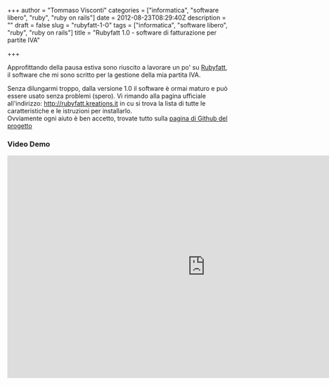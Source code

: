 +++
author = "Tommaso Visconti"
categories = ["informatica", "software libero", "ruby", "ruby on rails"]
date = 2012-08-23T08:29:40Z
description = ""
draft = false
slug = "rubyfatt-1-0"
tags = ["informatica", "software libero", "ruby", "ruby on rails"]
title = "Rubyfatt 1.0 - software di fatturazione per partite IVA"

+++



<p>Approfittando della pausa estiva sono riuscito a lavorare un po' su <a href="http://rubyfatt.kreations.it" target="_blank">Rubyfatt</a>, il software che mi sono scritto per la gestione della mia partita IVA.</p>

<p>Senza dilungarmi troppo, dalla versione 1.0 il software è ormai maturo e può essere usato senza problemi (spero). Vi rimando alla  pagina ufficiale all'indirizzo: <a href="http://rubyfatt.kreations.it" target="_blank">http://rubyfatt.kreations.it</a> in cu si trova la lista di tutte le caratteristiche e le istruzioni per installarlo.<br />Ovviamente ogni aiuto è ben accetto, trovate tutto sulla <a href="https://github.com/tommyblue/Rubyfatt" target="_blank">pagina di Github del progetto</a></p>

<h3>Video Demo</h3>
<iframe src="http://player.vimeo.com/video/48064911?color=d60927" width="900" height="506" frameborder="0" webkitAllowFullScreen mozallowfullscreen allowFullScreen></iframe>
